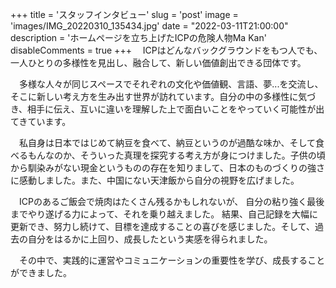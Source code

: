 +++
title = 'スタッフインタビュー'
slug = 'post'
image = 'images/IMG_20220310_135434.jpg'
date = "2022-03-11T21:00:00"
description = 'ホームページを立ち上げたICPの危険人物Ma Kan'
disableComments = true
+++
　ICPはどんなバックグラウンドをもつ人でも、一人ひとりの多様性を見出し、融合して、新しい価値創出できる団体です。

　多様な人々が同じスペースでそれぞれの文化や価値観、言語、夢...を交流し、そこに新しい考え方を生み出す世界が訪れています。自分の中の多様性に気づき、相手に伝え、互いに違いを理解した上で面白いことをやっていく可能性が出てきています。

　私自身は日本ではじめて納豆を食べて、納豆というのが過酷な味か、そして食べるもんなのか、そういった真理を探究する考え方が身につけました。子供の頃から馴染みがない現金というものの存在を知りまして、日本のものづくりの強さに感動しました。また、中国にない天津飯から自分の視野を広げました。

　ICPのあるご飯会で焼肉はたくさん残るかもしれないが、 自分の粘り強く最後までやり遂げる力によって、それを乗り越えました。 
結果、自己記録を大幅に更新でき、努力し続けて、目標を達成することの喜びを感じました。そして、過去の自分をはるかに上回り、成長したという実感を得られました。

　その中で、実践的に運営やコミュニケーションの重要性を学び、成長することができました。